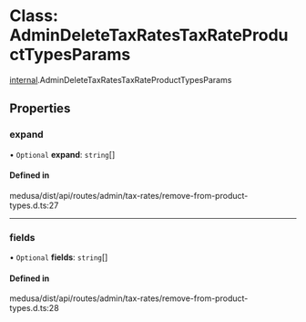 # Class: AdminDeleteTaxRatesTaxRateProductTypesParams

[internal](../modules/internal-25.md).AdminDeleteTaxRatesTaxRateProductTypesParams

## Properties

### expand

• `Optional` **expand**: `string`[]

#### Defined in

medusa/dist/api/routes/admin/tax-rates/remove-from-product-types.d.ts:27

___

### fields

• `Optional` **fields**: `string`[]

#### Defined in

medusa/dist/api/routes/admin/tax-rates/remove-from-product-types.d.ts:28
